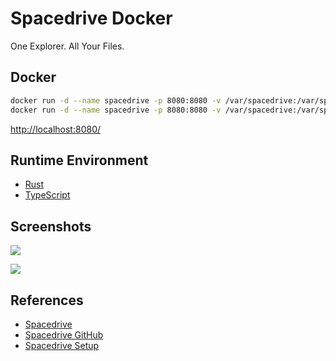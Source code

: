 # Spacedrive Docker

One Explorer. All Your Files.

## Docker
```sh
docker run -d --name spacedrive -p 8080:8080 -v /var/spacedrive:/var/spacedrive ghcr.io/spacedriveapp/spacedrive/server
docker run -d --name spacedrive -p 8080:8080 -v /var/spacedrive:/var/spacedrive --privileged=true ghcr.io/spacedriveapp/spacedrive/server
```
[http://localhost:8080/](http://localhost:8080/)

## Runtime Environment
- [Rust](https://www.rust-lang.org)
- [TypeScript](https://www.typescriptlang.org/)

## Screenshots
![](https://www.spacedrive.com/_next/image?url=%2Fimages%2Fapp%2F1.webp&w=3840&q=75)

![](https://www.spacedrive.com/_next/image?url=%2Fintroduction.webp&w=3840&q=75)

## References
- [Spacedrive](https://www.spacedrive.com/)
- [Spacedrive GitHub](https://github.com/spacedriveapp/spacedrive)
- [Spacedrive Setup](https://www.spacedrive.com/docs/product/getting-started/setup)